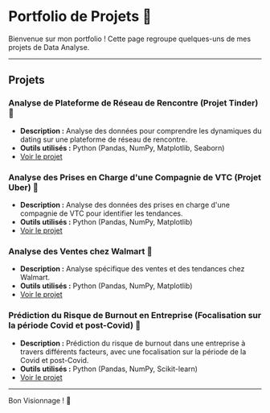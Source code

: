 # Portfolio de Projets 🚀

Bienvenue sur mon portfolio  ! Cette page regroupe quelques-uns de mes projets de Data Analyse.

---

## Projets

### Analyse de Plateforme de Réseau de Rencontre (Projet Tinder) 💌

- **Description :** Analyse des données pour comprendre les dynamiques du dating sur une plateforme de réseau de rencontre.
- **Outils utilisés :** Python (Pandas, NumPy, Matplotlib, Seaborn)
- [Voir le projet](https://drive.google.com/drive/folders/1j8sKlEKSWFu8hKk-NyE8I06L1_SRg7Yq?usp=share_link)


### Analyse des Prises en Charge d'une Compagnie de VTC (Projet Uber) 🚗

- **Description :** Analyse des données des prises en charge d'une compagnie de VTC pour identifier les tendances.
- **Outils utilisés :** Python (Pandas, NumPy, Matplotlib)
- [Voir le projet](https://drive.google.com/drive/folders/1s2uY5A5iDOCCxpXQiddtbIkuEY7S2dqo?usp=share_link)

### Analyse des Ventes chez Walmart 🛒

- **Description :** Analyse spécifique des ventes et des tendances chez Walmart.
- **Outils utilisés :** Python (Pandas, NumPy, Matplotlib)
- [Voir le projet](https://drive.google.com/drive/folders/1GQRm7FDOS6FSozGNp69J2e2dJY2b2VXH?usp=share_link)


### Prédiction du Risque de Burnout en Entreprise (Focalisation sur la période Covid et post-Covid) 💼

- **Description :** Prédiction du risque de burnout dans une entreprise à travers différents facteurs, avec une focalisation sur la période de la Covid et post-Covid.
- **Outils utilisés :** Python (Pandas, NumPy, Scikit-learn)
- [Voir le projet](https://drive.google.com/drive/folders/136Dhqdc4OVL_zDTA1FHt0EDowGqIvCfU?usp=share_link)


---

Bon Visionnage ! 📧

           
